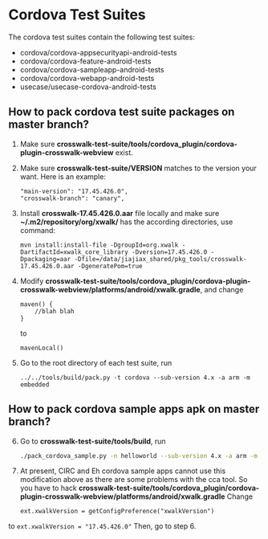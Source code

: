 # Cordova Test Suites

The cordova test suites contain the following test suites:

* cordova/cordova-appsecurityapi-android-tests
* cordova/cordova-feature-android-tests
* cordova/cordova-sampleapp-android-tests
* cordova/cordova-webapp-android-tests
* usecase/usecase-cordova-android-tests

## How to pack cordova test suite packages on master branch?
1. Make sure **crosswalk-test-suite/tools/cordova_plugin/cordova-plugin-crosswalk-webview** exist.
2. Make sure **crosswalk-test-suite/VERSION** matches to the version your want. Here is an example:

    ```
    "main-version": "17.45.426.0",
    "crosswalk-branch": "canary",
    ```

3. Install **crosswalk-17.45.426.0.aar** file locally and make sure **~/.m2/repository/org/xwalk/** has the according directories, use command:

    ```
    mvn install:install-file -DgroupId=org.xwalk -DartifactId=xwalk_core_library -Dversion=17.45.426.0 -Dpackaging=aar -Dfile=/data/jiajiax_shared/pkg_tools/crosswalk-17.45.426.0.aar -DgeneratePom=true
    ```

4. Modify **crosswalk-test-suite/tools/cordova_plugin/cordova-plugin-crosswalk-webview/platforms/android/xwalk.gradle**, and change 

    ```
    maven() {
        //blah blah
    }
    ```
    to

    ```
    mavenLocal()
    ```

5. Go to the root directory of each test suite, run

    ```
    ../../tools/build/pack.py -t cordova --sub-version 4.x -a arm -m embedded
    ```

## How to pack cordova sample apps apk on master branch?
6. Go to **crosswalk-test-suite/tools/build**, run

    ```Bash
    ./pack_cordova_sample.py -n helloworld --sub-version 4.x -a arm -m embedded
    ```

7. At present, CIRC and Eh cordova sample apps cannot use this modification above as there are some problems with the cca tool. So you have to hack
**crosswalk-test-suite/tools/cordova_plugin/cordova-plugin-crosswalk-webview/platforms/android/xwalk.gradle**
Change

    ```
    ext.xwalkVersion = getConfigPreference("xwalkVersion")
    ```
to
    ```
    ext.xwalkVersion = "17.45.426.0"
    ```
Then, go to step 6.
